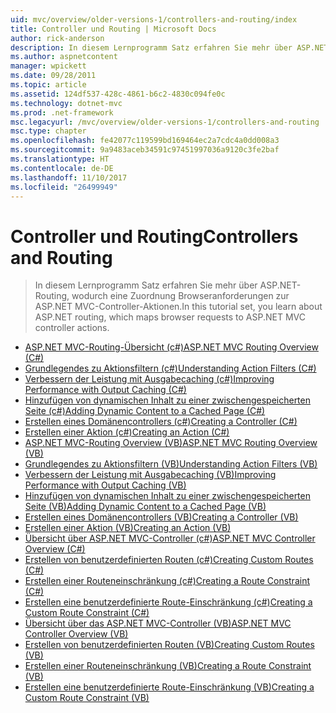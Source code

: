 ```yaml
---
uid: mvc/overview/older-versions-1/controllers-and-routing/index
title: Controller und Routing | Microsoft Docs
author: rick-anderson
description: In diesem Lernprogramm Satz erfahren Sie mehr über ASP.NET-Routing, wodurch eine Zuordnung Browseranforderungen zur ASP.NET MVC-Controller-Aktionen.
ms.author: aspnetcontent
manager: wpickett
ms.date: 09/28/2011
ms.topic: article
ms.assetid: 124df537-428c-4861-b6c2-4830c094fe0c
ms.technology: dotnet-mvc
ms.prod: .net-framework
msc.legacyurl: /mvc/overview/older-versions-1/controllers-and-routing
msc.type: chapter
ms.openlocfilehash: fe42077c119599bd169464ec2a7cdc4a0dd008a3
ms.sourcegitcommit: 9a9483aceb34591c97451997036a9120c3fe2baf
ms.translationtype: HT
ms.contentlocale: de-DE
ms.lasthandoff: 11/10/2017
ms.locfileid: "26499949"
---
```

<a name="controllers-and-routing"></a><span data-ttu-id="aed4c-103">Controller und Routing</span><span class="sxs-lookup"><span data-stu-id="aed4c-103">Controllers and Routing</span></span>
====================
> <span data-ttu-id="aed4c-104">In diesem Lernprogramm Satz erfahren Sie mehr über ASP.NET-Routing, wodurch eine Zuordnung Browseranforderungen zur ASP.NET MVC-Controller-Aktionen.</span><span class="sxs-lookup"><span data-stu-id="aed4c-104">In this tutorial set, you learn about ASP.NET routing, which maps browser requests to ASP.NET MVC controller actions.</span></span>


- [<span data-ttu-id="aed4c-105">ASP.NET MVC-Routing-Übersicht (c#)</span><span class="sxs-lookup"><span data-stu-id="aed4c-105">ASP.NET MVC Routing Overview (C#)</span></span>](asp-net-mvc-routing-overview-cs.md)
- [<span data-ttu-id="aed4c-106">Grundlegendes zu Aktionsfiltern (c#)</span><span class="sxs-lookup"><span data-stu-id="aed4c-106">Understanding Action Filters (C#)</span></span>](understanding-action-filters-cs.md)
- [<span data-ttu-id="aed4c-107">Verbessern der Leistung mit Ausgabecaching (c#)</span><span class="sxs-lookup"><span data-stu-id="aed4c-107">Improving Performance with Output Caching (C#)</span></span>](improving-performance-with-output-caching-cs.md)
- [<span data-ttu-id="aed4c-108">Hinzufügen von dynamischen Inhalt zu einer zwischengespeicherten Seite (c#)</span><span class="sxs-lookup"><span data-stu-id="aed4c-108">Adding Dynamic Content to a Cached Page (C#)</span></span>](adding-dynamic-content-to-a-cached-page-cs.md)
- [<span data-ttu-id="aed4c-109">Erstellen eines Domänencontrollers (c#)</span><span class="sxs-lookup"><span data-stu-id="aed4c-109">Creating a Controller (C#)</span></span>](creating-a-controller-cs.md)
- [<span data-ttu-id="aed4c-110">Erstellen einer Aktion (c#)</span><span class="sxs-lookup"><span data-stu-id="aed4c-110">Creating an Action (C#)</span></span>](creating-an-action-cs.md)
- [<span data-ttu-id="aed4c-111">ASP.NET MVC-Routing Overview (VB)</span><span class="sxs-lookup"><span data-stu-id="aed4c-111">ASP.NET MVC Routing Overview (VB)</span></span>](asp-net-mvc-routing-overview-vb.md)
- [<span data-ttu-id="aed4c-112">Grundlegendes zu Aktionsfiltern (VB)</span><span class="sxs-lookup"><span data-stu-id="aed4c-112">Understanding Action Filters (VB)</span></span>](understanding-action-filters-vb.md)
- [<span data-ttu-id="aed4c-113">Verbessern der Leistung mit Ausgabecaching (VB)</span><span class="sxs-lookup"><span data-stu-id="aed4c-113">Improving Performance with Output Caching (VB)</span></span>](improving-performance-with-output-caching-vb.md)
- [<span data-ttu-id="aed4c-114">Hinzufügen von dynamischen Inhalt zu einer zwischengespeicherten Seite (VB)</span><span class="sxs-lookup"><span data-stu-id="aed4c-114">Adding Dynamic Content to a Cached Page (VB)</span></span>](adding-dynamic-content-to-a-cached-page-vb.md)
- [<span data-ttu-id="aed4c-115">Erstellen eines Domänencontrollers (VB)</span><span class="sxs-lookup"><span data-stu-id="aed4c-115">Creating a Controller (VB)</span></span>](creating-a-controller-vb.md)
- [<span data-ttu-id="aed4c-116">Erstellen einer Aktion (VB)</span><span class="sxs-lookup"><span data-stu-id="aed4c-116">Creating an Action (VB)</span></span>](creating-an-action-vb.md)
- [<span data-ttu-id="aed4c-117">Übersicht über ASP.NET MVC-Controller (c#)</span><span class="sxs-lookup"><span data-stu-id="aed4c-117">ASP.NET MVC Controller Overview (C#)</span></span>](aspnet-mvc-controllers-overview-cs.md)
- [<span data-ttu-id="aed4c-118">Erstellen von benutzerdefinierten Routen (c#)</span><span class="sxs-lookup"><span data-stu-id="aed4c-118">Creating Custom Routes (C#)</span></span>](creating-custom-routes-cs.md)
- [<span data-ttu-id="aed4c-119">Erstellen einer Routeneinschränkung (c#)</span><span class="sxs-lookup"><span data-stu-id="aed4c-119">Creating a Route Constraint (C#)</span></span>](creating-a-route-constraint-cs.md)
- [<span data-ttu-id="aed4c-120">Erstellen eine benutzerdefinierte Route-Einschränkung (c#)</span><span class="sxs-lookup"><span data-stu-id="aed4c-120">Creating a Custom Route Constraint (C#)</span></span>](creating-a-custom-route-constraint-cs.md)
- [<span data-ttu-id="aed4c-121">Übersicht über das ASP.NET MVC-Controller (VB)</span><span class="sxs-lookup"><span data-stu-id="aed4c-121">ASP.NET MVC Controller Overview (VB)</span></span>](asp-net-mvc-controller-overview-vb.md)
- [<span data-ttu-id="aed4c-122">Erstellen von benutzerdefinierten Routen (VB)</span><span class="sxs-lookup"><span data-stu-id="aed4c-122">Creating Custom Routes (VB)</span></span>](creating-custom-routes-vb.md)
- [<span data-ttu-id="aed4c-123">Erstellen einer Routeneinschränkung (VB)</span><span class="sxs-lookup"><span data-stu-id="aed4c-123">Creating a Route Constraint (VB)</span></span>](creating-a-route-constraint-vb.md)
- [<span data-ttu-id="aed4c-124">Erstellen eine benutzerdefinierte Route-Einschränkung (VB)</span><span class="sxs-lookup"><span data-stu-id="aed4c-124">Creating a Custom Route Constraint (VB)</span></span>](creating-a-custom-route-constraint-vb.md)
